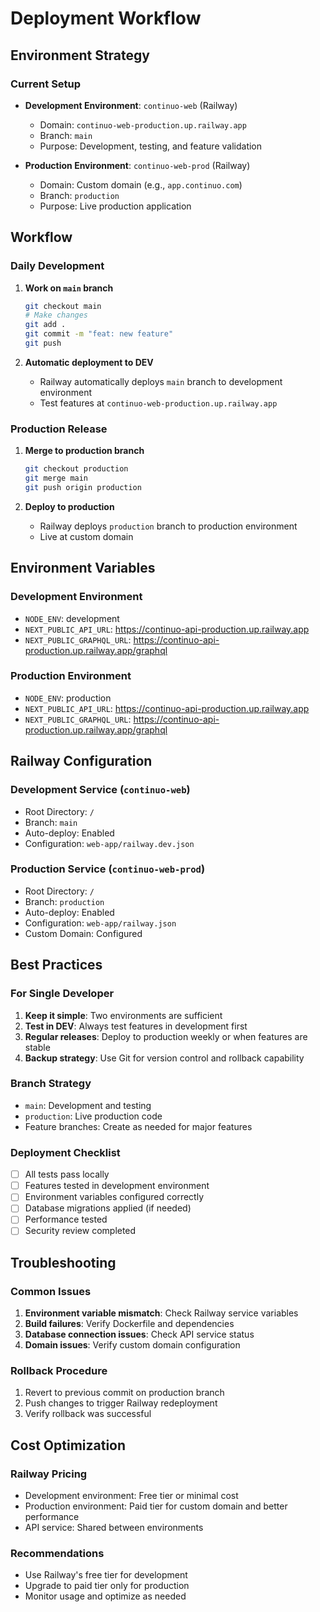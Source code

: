 # Deployment Workflow

## Environment Strategy

### Current Setup
- **Development Environment**: `continuo-web` (Railway)
  - Domain: `continuo-web-production.up.railway.app`
  - Branch: `main`
  - Purpose: Development, testing, and feature validation

- **Production Environment**: `continuo-web-prod` (Railway)
  - Domain: Custom domain (e.g., `app.continuo.com`)
  - Branch: `production`
  - Purpose: Live production application

## Workflow

### Daily Development
1. **Work on `main` branch**
   ```bash
   git checkout main
   # Make changes
   git add .
   git commit -m "feat: new feature"
   git push
   ```

2. **Automatic deployment to DEV**
   - Railway automatically deploys `main` branch to development environment
   - Test features at `continuo-web-production.up.railway.app`

### Production Release
1. **Merge to production branch**
   ```bash
   git checkout production
   git merge main
   git push origin production
   ```

2. **Deploy to production**
   - Railway deploys `production` branch to production environment
   - Live at custom domain

## Environment Variables

### Development Environment
- `NODE_ENV`: development
- `NEXT_PUBLIC_API_URL`: https://continuo-api-production.up.railway.app
- `NEXT_PUBLIC_GRAPHQL_URL`: https://continuo-api-production.up.railway.app/graphql

### Production Environment
- `NODE_ENV`: production
- `NEXT_PUBLIC_API_URL`: https://continuo-api-production.up.railway.app
- `NEXT_PUBLIC_GRAPHQL_URL`: https://continuo-api-production.up.railway.app/graphql

## Railway Configuration

### Development Service (`continuo-web`)
- Root Directory: `/`
- Branch: `main`
- Auto-deploy: Enabled
- Configuration: `web-app/railway.dev.json`

### Production Service (`continuo-web-prod`)
- Root Directory: `/`
- Branch: `production`
- Auto-deploy: Enabled
- Configuration: `web-app/railway.json`
- Custom Domain: Configured

## Best Practices

### For Single Developer
1. **Keep it simple**: Two environments are sufficient
2. **Test in DEV**: Always test features in development first
3. **Regular releases**: Deploy to production weekly or when features are stable
4. **Backup strategy**: Use Git for version control and rollback capability

### Branch Strategy
- `main`: Development and testing
- `production`: Live production code
- Feature branches: Create as needed for major features

### Deployment Checklist
- [ ] All tests pass locally
- [ ] Features tested in development environment
- [ ] Environment variables configured correctly
- [ ] Database migrations applied (if needed)
- [ ] Performance tested
- [ ] Security review completed

## Troubleshooting

### Common Issues
1. **Environment variable mismatch**: Check Railway service variables
2. **Build failures**: Verify Dockerfile and dependencies
3. **Database connection issues**: Check API service status
4. **Domain issues**: Verify custom domain configuration

### Rollback Procedure
1. Revert to previous commit on production branch
2. Push changes to trigger Railway redeployment
3. Verify rollback was successful

## Cost Optimization

### Railway Pricing
- Development environment: Free tier or minimal cost
- Production environment: Paid tier for custom domain and better performance
- API service: Shared between environments

### Recommendations
- Use Railway's free tier for development
- Upgrade to paid tier only for production
- Monitor usage and optimize as needed 